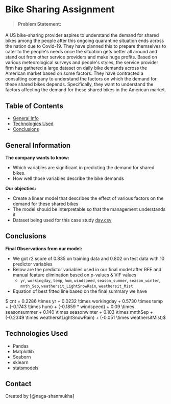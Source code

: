 # Bike Sharing Assignment
> #### Problem Statement:
A US bike-sharing provider aspires to understand the demand for shared bikes among the people after this ongoing quarantine situation ends across the nation due to Covid-19. They have planned this to prepare themselves to cater to the people's needs once the situation gets better all around and stand out from other service providers and make huge profits.
Based on various meteorological surveys and people's styles, the service provider firm has gathered a large dataset on daily bike demands across the American market based on some factors. 
They have contracted a consulting company to understand the factors on which the demand for these shared bikes depends. Specifically, they want to understand the factors affecting the demand for these shared bikes in the American market. 

## Table of Contents
* [General Info](#general-information)
* [Technologies Used](#technologies-used)
* [Conclusions](#conclusions)
<!--* [Acknowledgements](#acknowledgements)-->

<!-- You can include any other section that is pertinent to your problem -->

## General Information
**The company wants to know:**
- Which variables are significant in predicting the demand for shared bikes.
- How well those variables describe the bike demands

**Our objecties:**
- Create a linear model that describes the effect of various factors on the demand for these shared bikes
- The model should be interpretable so that the management understands it
- Dataset being used for this case study
[day.csv](day.csv)

<!-- You don't have to answer all the questions - just the ones relevant to your project. -->

## Conclusions

**Final Observations from our model:**
- We got r2 score of 0.835 on training data and 0.802 on test data with 10 predictor variables
- Below are the predictor variables used in our final model after RFE and manual feature elimination based on p-values & VIF values
    - `yr`, `workingday`, `temp`, `hum`, `windspeed`, `season_summer`, `season_winter`, `mnth_Sep`, `weathersit_LightSnowRain`, `weathersit_Mist`
- Equation of best fitted line based on the final summary we have

$ cnt = 0.2286 \times   yr   + 0.0232 \times workingday + 0.5730 \times temp + (-0.1743 \times hum) + (-0.1859 * windspeed) + 0.09 \times seasonsummer + 0.140 \times seasonwinter + 0.103 \times mnthSep + (-0.2349 \times weathersitLightSnowRain) + (-0.051 \times weathersitMist)$
<!-- You don't have to answer all the questions - just the ones relevant to your project. -->


## Technologies Used
- Pandas
- Matplotlib
- Seaborn
- sklearn
- statsmodels

<!-- As the libraries versions keep on changing, it is recommended to mention the version of library used in this project -->

<!--
## Acknowledgements
Give credit here.
- This project was inspired by...
- References if any...
- This project was based on [this tutorial](https://www.example.com).
-->

## Contact
Created by [@naga-shanmukha]
